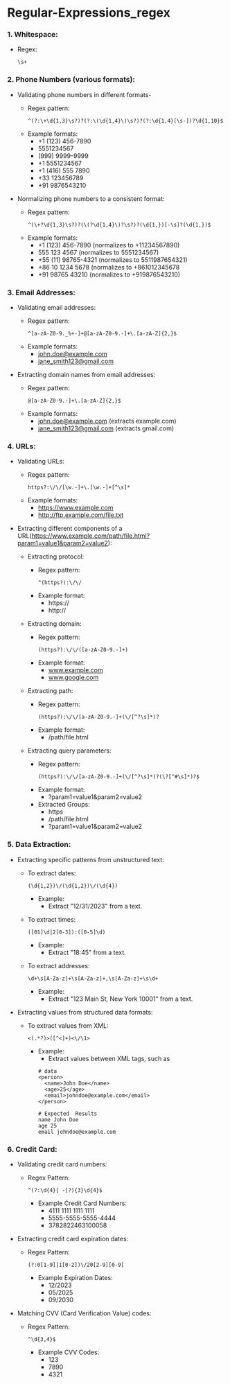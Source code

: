 # Regular-Expressions_regex

### 1. Whitespace: 
- Regex:
  ```
  \s+
  ```
### 2. Phone Numbers (various formats):
- Validating phone numbers in different formats-
  - Regex pattern:
    ```
    ^(?:\+\d{1,3}\s?)?(?:\(\d{1,4}\)\s?)?(?:\d{1,4}[\s-])?\d{1,10}$
    ```
  - Example formats:
    - +1 (123) 456-7890
    - 5551234567
    - (999) 9999-9999
    - +1 5551234567
    - +1 (416) 555 7890
    - +33 123456789
    - +91 9876543210

- Normalizing phone numbers to a consistent format:

  - Regex pattern:
    ```
    ^(\+?\d{1,3}\s?)?(\(?\d{1,4}\)?\s?)?(\d{1,})[-\s]?(\d{1,})$
    ```
  - Example formats:
    - +1 (123) 456-7890 (normalizes to +11234567890)
    - 555 123 4567 (normalizes to 5551234567)
    - +55 (11) 98765-4321 (normalizes to 5511987654321)
    - +86 10 1234 5678 (normalizes to +861012345678
    - +91 98765 43210 (normalizes to +919876543210)

### 3. Email Addresses:
- Validating email addresses:
  - Regex pattern:
    ```
    ^[a-zA-Z0-9._%+-]+@[a-zA-Z0-9.-]+\.[a-zA-Z]{2,}$
    ```
  - Example formats:
    - john.doe@example.com
    - jane_smith123@gmail.com

- Extracting domain names from email addresses:
  - Regex pattern:
    ```
    @[a-zA-Z0-9.-]+\.[a-zA-Z]{2,}$
    ```
  - Example formats:
    - john.doe@example.com (extracts example.com)
    - jane_smith123@gmail.com (extracts gmail.com)
   
### 4. URLs:

- Validating URLs:
    - Regex pattern:
      ```
      https?:\/\/[\w.-]+\.[\w.-]+[^\s]*
      ```
    - Example formats:
      - https://www.example.com
      - http://ftp.example.com/file.txt

- Extracting different components of a URL(https://www.example.com/path/file.html?param1=value1&param2=value2):

  - Extracting protocol:
    - Regex pattern:
      ```
      ^(https?):\/\/
      ```
    - Example format:
      - https://
      - http://
  
  - Extracting domain:
    - Regex pattern:
      ```
      (https?):\/\/([a-zA-Z0-9.-]+)
      ```
    - Example format:
      - www.example.com
      - www.google.com
    
  - Extracting path:
    - Regex pattern:
      ```
      (https?):\/\/[a-zA-Z0-9.-]+(\/[^?\s]*)?
      ```
    - Example format:
      - /path/file.html
  
  - Extracting query parameters:
    - Regex pattern:
      ```
      (https?):\/\/[a-zA-Z0-9.-]+(\/[^?\s]*)?(\?[^#\s]*)?$
      ```
    - Example format:
      - ?param1=value1&param2=value2
    - Extracted Groups:
      - https
      - /path/file.html
      - ?param1=value1&param2=value2

### 5. Data Extraction:

- Extracting specific patterns from unstructured text:
  - To extract dates:
    ```
    (\d{1,2})\/(\d{1,2})\/(\d{4})
    ```
    - Example:
      - Extract "12/31/2023" from a text.
     
  - To extract times:
    ```
    ([01]\d|2[0-3]):([0-5]\d)
    ```
    - Example:
      - Extract "18:45" from a text.
  
  - To extract addresses:
    ```
    \d+\s[A-Za-z]+\s[A-Za-z]+,\s[A-Za-z]+\s\d+
    ```
    - Example:
      - Extract "123 Main St, New York 10001" from a text.
     
- Extracting values from structured data formats:
  - To extract values from XML:
    ```
    <(.*?)>([^<]+)<\/\1>
    ```
    - Example:
      - Extract values between XML tags, such as
      ```
      # data
      <person>
        <name>John Doe</name>
        <age>25</age>
        <email>johndoe@example.com</email>
      </person>

      # Expected  Results 
      name John Doe
      age 25
      email johndoe@example.com
      ```

### 6. Credit Card:
- Validating credit card numbers:
  - Regex Pattern: 
    ```
    ^(?:\d{4}[ -]?){3}\d{4}$
    ```
    - Example Credit Card Numbers:
      - 4111 1111 1111 1111
      - 5555-5555-5555-4444
      - 3782822463100058

- Extracting credit card expiration dates:
  - Regex Pattern:
    ```
    (?:0[1-9]|1[0-2])\/20[2-9][0-9]
    ```
    - Example Expiration Dates:
      - 12/2023
      - 05/2025
      - 09/2030

- Matching CVV (Card Verification Value) codes:
  - Regex Pattern:
    ```
    ^\d{3,4}$
    ```
    - Example CVV Codes:
      - 123
      - 7890
      - 4321
